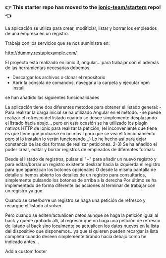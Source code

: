 ### :point_right: This starter repo has moved to the [ionic-team/starters](https://github.com/ionic-team/starters/tree/master/ionic-angular/official/blank) repo! :point_left:

La aplicación se utiliza para crear, modificiar, listar y borrar los empleados de una empresa en un registro.

Trabaja con los servicios que se nos suministra en:

http://dummy.restapiexample.com/

El proyecto está realizado en ionic 3, angular...
para trabajar con él además de las herramientas necesarias debemos:

- Descargar los archivos o clonar el repositorio
- Abrir la consola de comandos, navegar a la carpeta y ejecutar npm install

se han añadido las siguientes funcionalidades

La aplicación tiene dos diferentes metodos para obtener el listado general: -Para realizar la carga inicial se ha utilizado Angular en el método. -Se puede realizar el refresco del listado cuando se desee simplemente desplazando el listado hacia abajo... pero en esta ocasión se ha utilizado los plugin nativos HTTP de Ionic para realizar la petición, (el inconveniente que tiene es que tiene que probarse en un movil para que se vea el funcionamiento pero si lo instalan lo verán funcionando...) Lo he hecho así para dejar constancia de las dos formas de realizar peticiones.
2-3) Se ha añadido el poder crear, editar y borrar registros de empleados de diferentes formas:

Desde el listado de registros, pulsar el "+" para añadir un nuevo registro y para editar/borrar un registro existente deslizar hacia la izquierda el registro para que aparezcan los botones opcionales
O desde la misma pantalla de detalle si hemos abierto los detalles de un registro para consultarlos, simplemente pulsando los botones de arriba a la derecha
Por último se ha implementado de forma diferente las acciones al terminar de trabajar con un registro ya que:

Cuando se cree/borre un registro se haga una petición de refresco y recargue el listado al volver.

Pero cuando se editen/actualicen datos aunque se haga la petición igual al back y quede grabado allí, al regresar que no haga una petición de refresco de listado al back sino localmente se actualicen los datos nuevos en la lista del dispositivo que disponemos.. ya que si quieren pueden recargar la lista completa cuando deseen simplemente tirando hacia debajo como he indicado antes...

 Add a custom footer
